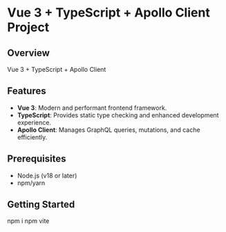 # Vue 3 + TypeScript + Apollo Client Project

## Overview
Vue 3 + TypeScript + Apollo Client

## Features

- **Vue 3**: Modern and performant frontend framework.
- **TypeScript**: Provides static type checking and enhanced development experience.
- **Apollo Client**: Manages GraphQL queries, mutations, and cache efficiently.

## Prerequisites

- Node.js (v18 or later)
- npm/yarn

## Getting Started
npm i 
npm vite

